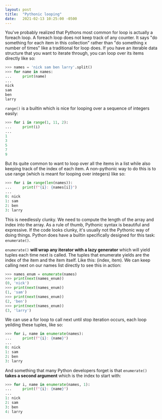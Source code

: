```yaml
---
layout: post
title:  "Pythonic looping"
date:   2021-02-13 10:25:00 -0500
---  
```


You've probably realized that Pythons most common for loop is actually a foreach loop. A foreach loop does not keep track of any counter. It says "do something for each item in this collection" rather than "do something x number of times" like a traditional for loop does. If you have an iterable data structure that you want to iterate through, you can loop over its items directly like so:

```python
>>> names = 'nick sam ben larry'.split()
>>> for name in names:
...     print(name)
... 
nick
sam
ben
larry
```

```range()``` is a builtin which is nice for looping over a sequence of integers easily:
```python
>>> for i in range(1, 11, 2):
...     print(i)
... 
1
3
5
7
9
```

But its quite common to want to loop over all the items in a list while also keeping track of the index of each item. A non-pythonic
way to do this is to use range (which is meant for looping over integers) like so:
```python
>>> for i in range(len(names)):
...     print(f"{i}: {names[i]}")
... 
0: nick
1: sam
2: ben
3: larry
```

This is needlessly clunky. We need to compute the length of the array and index into the array. As a rule of thumb, Pythonic syntax is beautiful and expressive. If the code looks clunky, it's usually not the Pythonic way of doing things. Python does have a builtin specifically designed for this task: ```enumerate()```.

```enumerate()``` **will wrap any iterator with a lazy generator** which will yield tuples each time next is called. The tuples that enumerate yields are the index of the item and the item itself. Like this: (index, item). We can keep calling next on our names list directly to see this in action:

```python
>>> names_enum = enumerate(names)
>>> print(next(names_enum))
(0, 'nick')
>>> print(next(names_enum))
(1, 'sam')
>>> print(next(names_enum))
(2, 'ben')
>>> print(next(names_enum))
(3, 'larry')
```

We can use a for loop to call next until stop iteration occurs, each loop yeilding these tuples, like so:
```python
>>> for i, name in enumerate(names):
...     print(f"{i}: {name}")
... 
0: nick
1: sam
2: ben
3: larry
```

And something that many Python developers forget is that ```enumerate()``` **takes a second argument** which is the index to start with:
```python
>>> for i, name in enumerate(names, 1):
...     print(f"{i}: {name}")
... 
1: nick
2: sam
3: ben
4: larry
```
